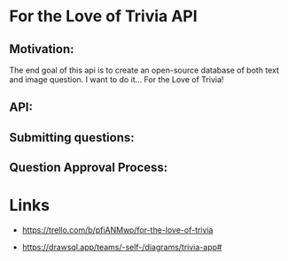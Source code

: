 # For the Love of Trivia API

## Motivation: 

The end goal of this api is to create an open-source database of both text and image question. I want to do it... For the Love of Trivia!

## API:

## Submitting questions:

## Question Approval Process:

# Links

- https://trello.com/b/pfiANMwo/for-the-love-of-trivia

- https://drawsql.app/teams/-self-/diagrams/trivia-app#
